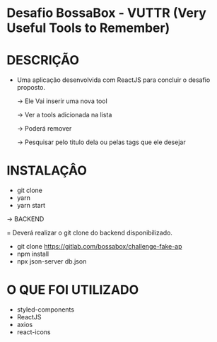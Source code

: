 # Desafio BossaBox - VUTTR (Very Useful Tools to Remember)
# DESCRIÇÃO
* Uma aplicação desenvolvida com ReactJS para concluir o desafio proposto. 

  -> Ele Vai inserir uma nova tool

  -> Ver a tools adicionada na lista
  
  -> Poderá remover
  
  -> Pesquisar pelo titulo dela ou pelas tags que ele desejar
  
# INSTALAÇÂO
* git clone 
* yarn
* yarn start

-> BACKEND

  = Deverá realizar o git clone do backend disponibilizado.
  
  * git clone https://gitlab.com/bossabox/challenge-fake-ap
  * npm install
  * npx json-server db.json
  
 # O QUE FOI UTILIZADO
  * styled-components
  * ReactJS
  * axios
  * react-icons
